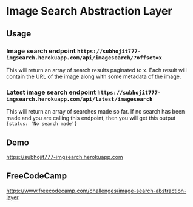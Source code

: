 # Image Search Abstraction Layer

## Usage

### Image search endpoint `https://subhojit777-imgsearch.herokuapp.com/api/imagesearch/?offset=x`
This will return an array of search results paginated to x. Each result will contain the URL of the image along with some metadata of the image.

### Latest image search endpoint `https://subhojit777-imgsearch.herokuapp.com/api/latest/imagesearch`
This will return an array of searches made so far. If no search has been made and you are calling this endpoint, then you will get this output `{status: 'No search made'}`

## Demo
https://subhojit777-imgsearch.herokuapp.com

## FreeCodeCamp
https://www.freecodecamp.com/challenges/image-search-abstraction-layer
